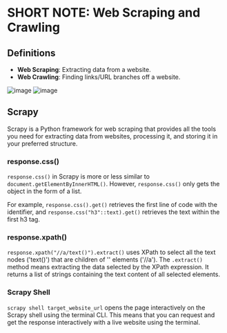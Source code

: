 # SHORT NOTE: Web Scraping and Crawling

## Definitions
- **Web Scraping**: Extracting data from a website.
- **Web Crawling**: Finding links/URL branches off a website.
  
![image](https://github.com/LemonLim18/Web-Scrapping-Crawling/assets/116692908/bd21774e-d57a-44e2-b1f9-394466fbc5c7)
![image](https://github.com/LemonLim18/Web-Scrapping-Crawling/assets/116692908/0709c456-6c4a-437c-97e2-492acbca3b7d)

## Scrapy

Scrapy is a Python framework for web scraping that provides all the tools you need for extracting data from websites, processing it, and storing it in your preferred structure.

### response.css()

`response.css()` in Scrapy is more or less similar to `document.getElementByInnerHTML()`. However, `response.css()` only gets the object in the form of a list.

For example, `response.css().get()` retrieves the first line of code with the identifier, and `response.css("h3"::text).get()` retrieves the text within the first h3 tag.

### response.xpath()

`response.xpath("//a/text()").extract()` uses XPath to select all the text nodes ('text()') that are children of '<a>' elements ('//a'). The `.extract()` method means extracting the data selected by the XPath expression. It returns a list of strings containing the text content of all selected elements.

### Scrapy Shell

`scrapy shell target_website_url` opens the page interactively on the Scrapy shell using the terminal CLI. This means that you can request and get the response interactively with a live website using the terminal.
